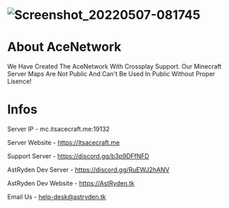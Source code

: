 # 
# ![Screenshot_20220507-081745](https://user-images.githubusercontent.com/77961148/168464089-88e8cd3d-4858-452f-83f4-550e27dd33ea.png)
# About AceNetwork
We Have Created The AceNetwork With Crossplay Support. Our Minecraft Server Maps Are Not Public And Can't Be Used In Public Without Proper Lisence!
# Infos 
Server IP - mc.itsacecraft.me:19132

Server Website - https://Itsacecraft.me

Support Server - https://discord.gg/b3p9DFfNFD

AstRyden Dev Server - https://discord.gg/RuEWJ2hANV

AstRyden Dev Website - https://AstRyden.tk

Email Us -
help-desk@astryden.tk
